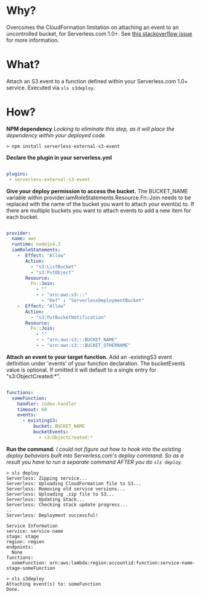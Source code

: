 # Why?
Overcomes the CloudFormation limitation on attaching an event to an uncontrolled bucket, for Serverless.com 1.0+. See [this stackoverflow issue](http://serverfault.com/questions/610788/using-cloudformation-with-an-existing-s3-bucket) for more information.

# What?
Attach an S3 event to a function defined within your Serverless.com 1.0+ service. Executed via ```sls s3deploy```.

# How?

**NPM dependency**
_Looking to eliminate this step, as it will place the dependency within your deployed code._
```
> npm install serverless-external-s3-event
```

**Declare the plugin in your serverless.yml**
```serverless.yml

plugins:
 - serverless-external-s3-event

```

**Give your deploy permission to access the bucket.**
The BUCKET_NAME variable within provider.iamRoleStatements.Resource.Fn::Join needs to be replaced with the name of the bucket you want to attach your event(s) to.  If there are multiple buckets you want to attach events to add a new item for each bucket.

```serverless.yml

provider:
  name: aws
  runtime: nodejs4.3
  iamRoleStatements:
    -  Effect: "Allow"
       Action:
         - "s3:ListBucket"
         - "s3:PutObject"
       Resource:
         Fn::Join:
           - ""
           - - "arn:aws:s3:::"
             - "Ref" : "ServerlessDeploymentBucket"
    -  Effect: "Allow"
       Action:
         - "s3:PutBucketNotification"
       Resource:
         Fn::Join:
           - ""
           - - "arn:aws:s3:::BUCKET_NAME" 
           - - "arn:aws:s3:::BUCKET_OTHERNAME" 
```

**Attach an event to your target function.**
Add an -existingS3 event definition under 'events' of your function declaration. The bucketEvents value is optional. If omitted it will default to a single entry for "s3:ObjectCreated:*".

```serverless.yml

functions:
  someFunction:
    handler: index.handler
    timeout: 60
    events:
      - existingS3:
          bucket: BUCKET_NAME
          bucketEvents: 
            - s3:ObjectCreated:*
```

**Run the command.**
_I could not figure out how to hook into the existing deploy behaviors built into Serverless.com's deploy command. So as a result you have to run a separate command AFTER you do ```sls deploy```._

```
> sls deploy
Serverless: Zipping service...
Serverless: Uploading CloudFormation file to S3...
Serverless: Removing old service versions...
Serverless: Uploading .zip file to S3...
Serverless: Updating Stack...
Serverless: Checking stack update progress...
..
Serverless: Deployment successful!

Service Information
service: service-name
stage: stage
region: region
endpoints:
  None
functions:
  someFunction: arn:aws:lambda:region:accountid:function:service-name-stage-someFunction

> sls s3deploy
Attaching event(s) to: someFunction
Done.

```